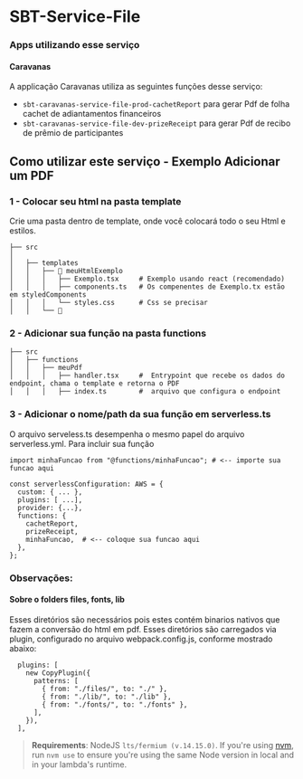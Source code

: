 # SBT-Service-File


### Apps utilizando esse serviço

#### Caravanas

A applicação Caravanas utiliza as seguintes funções desse serviço: 
- `sbt-caravanas-service-file-prod-cachetReport` para gerar Pdf de folha cachet de adiantamentos financeiros
- `sbt-caravanas-service-file-dev-prizeReceipt` para gerar Pdf de recibo de prêmio de participantes

## Como utilizar este serviço - Exemplo Adicionar um PDF

### 1 - Colocar seu html na pasta template

Crie uma pasta dentro de template, onde você colocará todo o seu Html e estilos.
```
├── src
│
│   ├── templates               
│   │   ├── 📁 meuHtmlExemplo   
│   │   │   ├── Exemplo.tsx     # Exemplo usando react (recomendado)
│   │   │   ├── components.ts   # Os compenentes de Exemplo.tx estão em styledComponents
│   │   │   └── styles.css      # Css se precisar
│   │   └── 📁            
```

### 2 - Adicionar sua função na pasta functions

```
├── src
│   ├── functions               
│   │   ├── meuPdf
│   │   │   ├── handler.tsx     #  Entrypoint que recebe os dados do endpoint, chama o template e retorna o PDF
│   │   │   ├── index.ts        #  arquivo que configura o endpoint      
```

### 3 - Adicionar o nome/path da sua função em serverless.ts
O arquivo serveless.ts desempenha o mesmo papel do arquivo serverless.yml. Para incluir sua função 

```
import minhaFuncao from "@functions/minhaFuncao"; # <-- importe sua funcao aqui

const serverlessConfiguration: AWS = {
  custom: { ... },
  plugins: [ ...],
  provider: {...},
  functions: {
    cachetReport,
    prizeReceipt,
    minhaFuncao,  # <-- coloque sua funcao aqui
  },
};
```

### Observações:

#### Sobre o folders files, fonts, lib
Esses diretórios são necessários pois estes contém binarios nativos que fazem a conversão do html em pdf.
Esses diretórios são carregados via plugin, configurado no arquivo webpack.config.js, conforme mostrado abaixo:
```
  plugins: [
    new CopyPlugin({
      patterns: [
        { from: "./files/", to: "./" },
        { from: "./lib/", to: "./lib" },
        { from: "./fonts/", to: "./fonts" },
      ],
    }),
  ],
```

> **Requirements**: NodeJS `lts/fermium (v.14.15.0)`. If you're using [nvm](https://github.com/nvm-sh/nvm), run `nvm use` to ensure you're using the same Node version in local and in your lambda's runtime.
